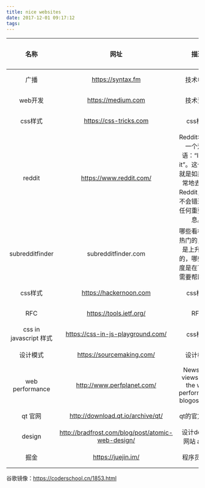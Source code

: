 ```yaml
---
title: nice websites
date: 2017-12-01 09:17:12
tags:
---
```


|名称|网址|描述|超链接|
|:-:|:-:|:-:|:-:|
| 广播 | https://syntax.fm | 技术电台 | [链接](https://syntax.fm) |
| web开发 | https://medium.com | 技术资讯 | [链接](https://medium.com) |
| css样式 | https://css-tricks.com | css样式 | [链接](https://css-tricks.com) |
|reddit  | https://www.reddit.com/| Reddit名字是一个双关语：“I read it”。这个理念就是如果你经常地去浏览Reddit，你将不会错过网站任何重要的信息。 | [链接](https://www.reddit.com/) |
|subredditfinder |subredditfinder.com | 哪些看板是最热门的，哪些是上升最快的，哪些欢迎度是在下降和需要帮助的。| [链接](subredditfinder.com) |
| css样式 | https://hackernoon.com | css样式 | [链接](https://hackernoon.com) |
| RFC | https://tools.ietf.org/ | RFC | [链接](https://tools.ietf.org/) |
| css in javascript 样式 |https://css-in-js-playground.com/| css样式 | [链接](https://css-in-js-playground.com/) |
| 设计模式 |https://sourcemaking.com/| 设计模式 | [链接](https://sourcemaking.com) |
|web performance|http://www.perfplanet.com/| News and views from the web performance blogosphere | [链接](http://www.perfplanet.com/) |
|qt 官网 |http://download.qt.io/archive/qt/| qt的官方网站 | [链接](http://download.qt.io/archive/qt/) |
|design |http://bradfrost.com/blog/post/atomic-web-design/| 设计design网站 atom | [链接](http://bradfrost.com/blog/post/atomic-web-design/) |
|掘金 |https://juejin.im/|程序员社区 | [链接](https://juejin.im/) |



谷歌镜像：https://coderschool.cn/1853.html


